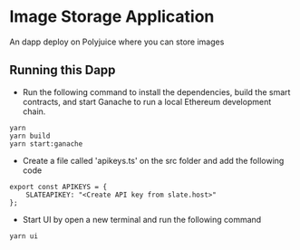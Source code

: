 # Image Storage Application
An dapp deploy on Polyjuice where you can store images

## Running this Dapp
- Run the following command to install the dependencies, build the smart contracts, and start Ganache to run a local Ethereum development chain.
```
yarn
yarn build
yarn start:ganache
```

- Create a file called 'apikeys.ts' on the src folder and add the following code
```
export const APIKEYS = {
    SLATEAPIKEY: "<Create API key from slate.host>"
};
```

- Start UI by open a new terminal and run the following command
```
yarn ui
```